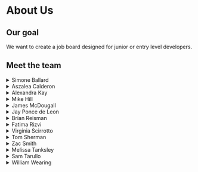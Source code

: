 # About Us

## Our goal

We want to create a job board designed for junior or entry level developers. 

## Meet the team

<details>
<summary>Simone Ballard</summary>
<br>
[Github] (https://github.com/simonesquad)
+ Contributions
    + 
</details>

<details>
<summary>Aszalea Calderon</summary>
<br>
[Github] (https://github.com/Aszalea-Calderon)
+ Contributions
    + 
</details>

<details>
<summary>Alexandra Kay</summary>
<br>
[Github] (https://github.com/alexandrakay)
+ Contributions
    + 
</details>

<details>
<summary>Mike Hill</summary>
<br>
[Github] (https://github.com/Mikehill345)
+ Contributions
    + 
</details>

<details>
<summary>James McDougall</summary>
<br>
He's not in the repo, is he still in the group?
+ Contributions
    + 
</details>

<details>
<summary>Jay Ponce de Leon</summary>
<br>
[Github] (https://github.com/jaypdl)
+ Contributions
    + 
</details>

<details>
<summary>Brian Reisman</summary>
<br>
[Github] (https://github.com/BrianReisman)
+ Contributions
    + 
</details>

<details>
<summary>Fatima Rizvi</summary>
<br>
[Github] (https://github.com/fatima-rizvi)
+ Contributions
    + 
</details>

<details>
<summary>Virginia Scirrotto</summary>
<br>
[Github] (https://github.com/c0d3-vp)
+ Contributions
    + 
</details>

<details>
<summary>Tom Sherman</summary>
<br>
[Github] (https://github.com/tompsherman)
+ Contributions
    + 
</details>

<details>
<summary>Zac Smith</summary>
<br>
[Github] (https://github.com/mrzacsmith)
+ Contributions
    + 
</details>

<details>
<summary>Melissa Tanksley</summary>
<br>
[Github] (https://github.com/MelissaTanksley)
+ Contributions
    + 
</details>

<details>
<summary>Sam Tarullo</summary>
<br>
[Github] (https://github.com/starullo)
+ Contributions
    + 
</details>

<details>
<summary>William Wearing</summary>
<br>
[Github] (https://github.com/willwearing)
+ Contributions
    + 
</details>
